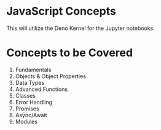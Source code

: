 # JavaScript Concepts

This will utilize the Deno Kernel for the Jupyter notebooks. 

# Concepts to be Covered
1. Fundamentals
2. Objects & Object Properties
3. Data Types
4. Advanced Functions
5. Classes
6. Error Handling 
7. Promises
8. Async/Await
9. Modules

